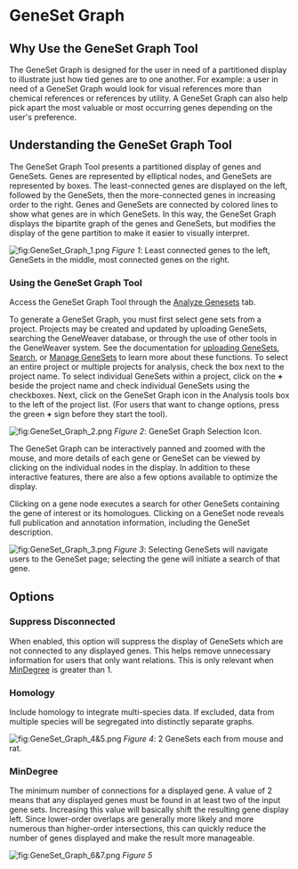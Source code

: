 **GeneSet Graph**
=================

Why Use the GeneSet Graph Tool
------------------------------

The GeneSet Graph is designed for the user in need of a partitioned display to illustrate just how tied genes are to one another. For example: a user in need of a GeneSet Graph would look for visual references more than chemical references or references by utility. A GeneSet Graph can also help pick apart the most valuable or most occurring genes depending on the user's preference.

Understanding the GeneSet Graph Tool
------------------------------------

The GeneSet Graph Tool presents a partitioned display of genes and GeneSets. Genes are represented by elliptical nodes, and GeneSets are represented by boxes. The least-connected genes are displayed on the left, followed by the GeneSets, then the more-connected genes in increasing order to the right. Genes and GeneSets are connected by colored lines to show what genes are in which GeneSets. In this way, the GeneSet Graph displays the bipartite graph of the genes and GeneSets, but modifies the display of the gene partition to make it easier to visually interpret.

![](../assets/images/GeneSet_Graph_1.png "fig:GeneSet_Graph_1.png")
_Figure 1_: Least connected genes to the left, GeneSets in the middle, most connected genes on the right.

### Using the GeneSet Graph Tool

Access the GeneSet Graph Tool through the [Analyze Genesets](index.md#analyze-gene-sets-tab) tab.

To generate a GeneSet Graph, you must first select gene sets from a project. Projects may be created and updated by uploading GeneSets, searching the GeneWeaver database, or through the use of other tools in the GeneWeaver system. See the documentation for [uploading GeneSets](#uploading-gene-sets), [Search](#searching-geneweaver), or [Manage GeneSets](#gene-set-utilities) to learn more about these functions. To select an entire project or multiple projects for analysis, check the box next to the project name. To select individual GeneSets within a project, click on the **+** beside the project name and check individual GeneSets using the checkboxes. Next, click on the GeneSet Graph icon in the Analysis tools box to the left of the project list. (For users that want to change options, press the green **+** sign before they start the tool).

![](../assets/images/GeneSet_Graph_2.png "fig:GeneSet_Graph_2.png")
_Figure 2_: GeneSet Graph Selection Icon.

The GeneSet Graph can be interactively panned and zoomed with the mouse, and more details of each gene or GeneSet can be viewed by clicking on the individual nodes in the display. In addition to these interactive features, there are also a few options available to optimize the display.

Clicking on a gene node executes a search for other GeneSets containing the gene of interest or its homologues. Clicking on a GeneSet node reveals full publication and annotation information, including the GeneSet description.

![](../assets/images/GeneSet_Graph_3.png "fig:GeneSet_Graph_3.png")
_Figure 3_: Selecting GeneSets will navigate users to the GeneSet page; selecting the gene will initiate a search of that gene.

Options
-------

### Suppress Disconnected

When enabled, this option will suppress the display of GeneSets which are not connected to any displayed genes. This helps remove unnecessary information for users that only want relations. This is only relevant when [MinDegree](#mindegree) is greater than 1.

### Homology

Include homology to integrate multi-species data. If excluded, data from multiple species will be segregated into distinctly separate graphs.

![](../assets/images/GeneSet_Graph_4-5.png "fig:GeneSet_Graph_4&5.png")
_Figure 4_: 2 GeneSets each from mouse and rat.

### MinDegree

The minimum number of connections for a displayed gene. A value of 2 means that any displayed genes must be found in at least two of the input gene sets. Increasing this value will basically shift the resulting gene display left. Since lower-order overlaps are generally more likely and more numerous than higher-order intersections, this can quickly reduce the number of genes displayed and make the result more manageable.

![](../assets/images/GeneSet_Graph_6-7.png "fig:GeneSet_Graph_6&7.png")
_Figure 5_
